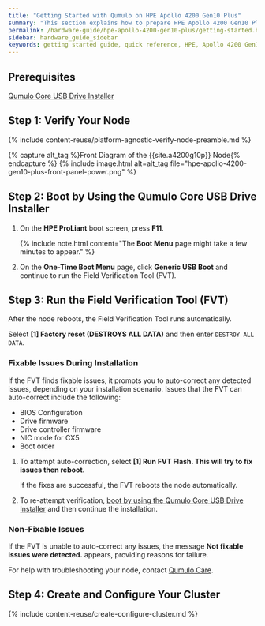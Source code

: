 ```yaml
---
title: "Getting Started with Qumulo on HPE Apollo 4200 Gen10 Plus"
summary: "This section explains how to prepare HPE Apollo 4200 Gen10 Plus nodes for creating a Qumulo Core cluster. This guide is for system administrators, professional service providers, and colleagues in your organization who are responsible for installing and configuring server hardware."
permalink: /hardware-guide/hpe-apollo-4200-gen10-plus/getting-started.html
sidebar: hardware_guide_sidebar
keywords: getting started guide, quick reference, HPE, Apollo 4200 Gen10 Plus, verify node, field verification tool, FVT
---
```


## Prerequisites
<a href="https://docs.qumulo.com/administrator-guide/qumulo-core/creating-usb-drive-installer.html" class="no_icon">Qumulo Core USB Drive Installer</a>


## Step 1: Verify Your Node

{% include content-reuse/platform-agnostic-verify-node-preamble.md %}

   {% capture alt_tag %}Front Diagram of the {{site.a4200g10p}} Node{% endcapture %}
   {% include image.html alt=alt_tag file="hpe-apollo-4200-gen10-plus-front-panel-power.png" %}

## Step 2: Boot by Using the Qumulo Core USB Drive Installer

1. On the **HPE ProLiant** boot screen, press **F11**.

   {% include note.html content="The **Boot Menu** page might take a few minutes to appear." %}

1. On the **One-Time Boot Menu** page, click **Generic USB Boot** and continue to run the Field Verification Tool (FVT).


## Step 3: Run the Field Verification Tool (FVT)

After the node reboots, the Field Verification Tool runs automatically.

Select **[1] Factory reset (DESTROYS ALL DATA)** and then enter `DESTROY ALL DATA`.


### Fixable Issues During Installation
If the FVT finds fixable issues, it prompts you to auto-correct any detected issues, depending on your installation scenario. Issues that the FVT can auto-correct include the following:

* BIOS Configuration
* Drive firmware
* Drive controller firmware
* NIC mode for CX5
* Boot order

1. To attempt auto-correction, select **[1] Run FVT Flash. This will try to fix issues then reboot.**

   If the fixes are successful, the FVT reboots the node automatically.

1. To re-attempt verification, [boot by using the Qumulo Core USB Drive Installer](#step-2-boot-by-using-the-qumulo-core-usb-drive-installer) and then continue the installation.


### Non-Fixable Issues
If the FVT is unable to auto-correct any issues, the message **Not fixable issues were detected.** appears, providing reasons for failure.

For help with troubleshooting your node, contact [Qumulo Care](https://care.qumulo.com/hc/en-us/articles/115008409408).

   
## Step 4: Create and Configure Your Cluster

{% include content-reuse/create-configure-cluster.md %}
